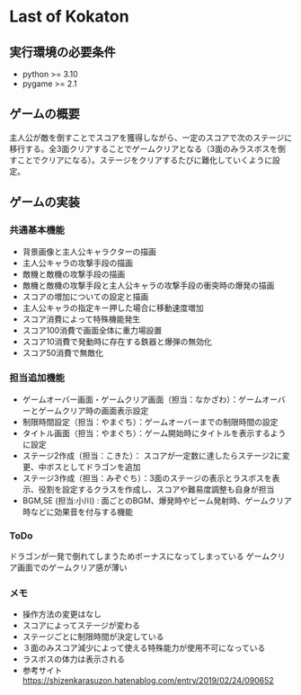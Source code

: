 # Last of Kokaton

## 実行環境の必要条件
* python >= 3.10
* pygame >= 2.1

## ゲームの概要
主人公が敵を倒すことでスコアを獲得しながら、一定のスコアで次のステージに移行する。全3面クリアすることでゲームクリアとなる（3面のみラスボスを倒すことでクリアになる）。ステージをクリアするたびに難化していくように設定。

## ゲームの実装
### 共通基本機能
* 背景画像と主人公キャラクターの描画
* 主人公キャラの攻撃手段の描画
* 敵機と敵機の攻撃手段の描画
* 敵機と敵機の攻撃手段と主人公キャラの攻撃手段の衝突時の爆発の描画
* スコアの増加についての設定と描画
* 主人公キャラの指定キー押した場合に移動速度増加
* スコア消費によって特殊機能発生
* スコア100消費で画面全体に重力場設置
* スコア10消費で発動時に存在する鉄器と爆弾の無効化
* スコア50消費で無敵化

### 担当追加機能
* ゲームオーバー画面・ゲームクリア画面（担当：なかざわ）：ゲームオーバーとゲームクリア時の画面表示設定
* 制限時間設定（担当：やまぐち）：ゲームオーバーまでの制限時間の設定
* タイトル画面（担当：やまぐち）：ゲーム開始時にタイトルを表示するように設定
* ステージ2作成（担当：こきた）： スコアが一定数に達したらステージ2に変更、中ボスとしてドラゴンを追加
* ステージ3作成（担当：みぞぐち）：3面のステージの表示とラスボスを表示、役割を設定するクラスを作成し、スコアや難易度調整も自身が担当　
* BGM,SE (担当:小川) : 面ごとのBGM、爆発時やビーム発射時、ゲームクリア時などに効果音を付与する機能

### ToDo
ドラゴンが一発で倒れてしまうためボーナスになってしまっている
ゲームクリア画面でのゲームクリア感が薄い
### メモ
* 操作方法の変更はなし
* スコアによってステージが変わる
* ステージごとに制限時間が決定している
* ３面のみスコア減少によって使える特殊能力が使用不可になっている
* ラスボスの体力は表示される
* 参考サイト https://shizenkarasuzon.hatenablog.com/entry/2019/02/24/090652
